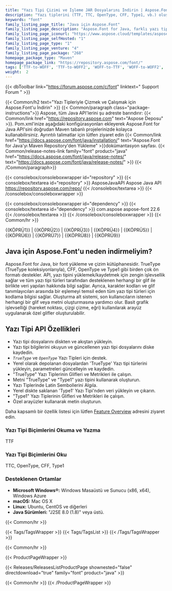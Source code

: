 ```yaml
---
title: "Yazı Tipi Çizimi ve İşleme JAR Dosyalarını İndirin | Aspose.Font"
description: "Yazı tiplerini (TTF, TTC, OpenType, CFF, Type1, vb.) oluşturmak, işlemek ve dönüştürmek için Java sınıflarını JAR olarak indirin. Kompakt yazı tipini, Latin yazı tipini, sembolleri ve glifleri destekler."
keywords: "font"
family_listing_page_title: "Java için Aspose.Font"
family_listing_page_description: "Aspose.Font for Java, farklı yazı tipi dosyalarıyla çalışmak için esnek ve kullanımı kolay bir kitaplıktır. API, TrueType CFF, OpenType ve Type1 gibi birden çok yazı tipi biçimini destekler."
family_listing_page_iconurl: "https://www.aspose.cloud/templates/aspose/App_Themes/V3/images/font/272x272/aspose_font-for-java.png"
family_listing_page_selfHosted: "1"
family_listing_page_type: "1"
family_listing_page_venture: "4"
family_listing_page_package: "268"
homepage_package_type: "Maven"
homepage_package_link: "https://repository.aspose.com/font/"
tags: ['TTF-to-WOFF', 'TTF-to-WOFF2', 'WOFF-to-TTF', 'WOFF-to-WOFF2', 'WOFF2-to-TTF', '', 'WOFF2-to-WOFF', 'EOT-to-TTF', 'EOT-to-WOFF', 'EOT-to-WOFF2', 'Type1-to-TFF', 'Type1-to-WOFF', 'Type1-to-WOFF2', 'CFF-to-TTF', 'CFF-to-WOFF', 'CFF-to-WOFF2']
weight:  2
---
```


{{< dbToolbar link="https://forum.aspose.com/c/font" linktext=" Support Forum " >}}

{{< Common/h2 text="Yazı Tipleriyle Çizmek ve Çalışmak için Aspose.Font'u İndirin"  >}}
{{< Common/paragraph class="package-instructions">}}
Aspose, tüm Java API'lerini şu adreste barındırır:
{{< Common/link href="https://repository.aspose.com" text="Aspose Deposu"  >}}. Pom.xml'inize aşağıdaki konfigürasyonları ekleyerek Aspose.Font for Java API'sini doğrudan Maven tabanlı projelerinizde kolayca kullanabilirsiniz. Ayrıntılı talimatlar için lütfen ziyaret edin
{{< Common/link href="https://docs.aspose.com/font/java/installation/" text="Aspose.Font for Java'yı Maven Repository'den Yükleme"  >}}dokümantasyon sayfası.
{{< Common/release-notes-link family="font" product="java" href="https://docs.aspose.com/font/java/release-notes/" text="https://docs.aspose.com/font/java/release-notes/"  >}}
{{< /Common/paragraph>}}

{{< consolebox/consoleboxwrapper id="repository" >}}
   {{< consolebox/textarea id="repository" >}} 
      <repository>
      <id>AsposeJavaAPI</id>
      <name>Aspose Java API</name>
      <url>https://repository.aspose.com/repo/</url>
      </repository> 
   {{< /consolebox/textarea >}}
{{< /consolebox/consoleboxwrapper >}}

{{< consolebox/consoleboxwrapper id="dependency" >}}
   {{< consolebox/textarea id="dependency" >}}
      <dependency>
      <groupId>com.aspose</groupId>
      <artifactId>aspose-font</artifactId>
      <version>22.6</version>
      </dependency>
   {{< /consolebox/textarea >}}
{{< /consolebox/consoleboxwrapper >}}
{{< Common/hr >}}

{{KÖPRÜ1}} | {{KÖPRÜ2}} | {{KÖPRÜ3}} | {{KÖPRÜ4}} | {{KÖPRÜ5}} | {{KÖPRÜ6}} | {{KÖPRÜ7}} | {{KÖPRÜ8}} | {{KÖPRÜ9}}

## Java için Aspose.Font'u neden indirmeliyim?

Aspose.Font for Java, bir font yükleme ve çizim kütüphanesidir. TrueType (TrueType koleksiyonlarıyla), CFF, OpenType ve Type1 gibi birden çok ön formatı destekler. API, yazı tipini yüklemek/kaydetmek için zengin işlevsellik sağlar ve tüm yazı tipi türleri tarafından desteklenen herhangi bir glif ile birlikte veri yapıları hakkında bilgi sağlar. Ayrıca, karakter kodları ve glif tanımlayıcıları arasında bir eşlemeyi temsil eden tüm yazı tipi türleri için kodlama bilgisi sağlar. Oluşturma alt sistemi, son kullanıcıların istenen herhangi bir glif veya metni oluşturmasına yardımcı olur. Basit grafik işlevselliği (hareket noktası, çizgi çizme, eğri) kullanılarak arayüz uygulanarak özel glifler oluşturulabilir.

## Yazı Tipi API Özellikleri

- Yazı tipi dosyalarını diskten ve akıştan yükleyin.
- Yazı tipi bilgilerini okuyun ve güncellenen yazı tipi dosyalarını diske kaydedin.
- *`TrueType`* ve *`OpenType`* Yazı Tipleri için destek.
- Yerel olarak depolanan dosyalardan 'TrueType' Yazı tipi türlerini yükleyin, parametreleri güncelleyin ve kaydedin.
- "TrueType" Yazı Tiplerinin Glifleri ve Metrikleri ile çalışın.
- Metni "TrueType" ve "Type1" yazı tipini kullanarak oluşturun.
- Yazı Tiplerinde Latin Sembollerini Algıla.
- Yerel diskte saklanan 'Type1' Yazı Tipi'nden veri yükleyin ve çıkarın.
- "Type1" Yazı Tiplerinin Glifleri ve Metrikleri ile çalışın.
- Özel arayüzler kullanarak metin oluşturun.

Daha kapsamlı bir özellik listesi için lütfen [Feature Overview](https://docs.aspose.com/font/java/feature-list/) adresini ziyaret edin.

### Yazı Tipi Biçimlerini Okuma ve Yazma

TTF

### Yazı Tipi Biçimlerini Oku

TTC, OpenType, CFF, Type1

### Desteklenen Ortamlar

- **Microsoft Windows®:** Windows Masaüstü ve Sunucu (x86, x64), Windows Azure
- **macOS:** Mac OS X
- **Linux:** Ubuntu, CentOS ve diğerleri
- **Java Sürümleri:** "J2SE 8.0 (1.8)" veya üstü.

{{< Common/hr >}}

{{< Tags/TagsWrapper >}}
 {{< Tags/TagsList >}}
{{< /Tags/TagsWrapper >}}

{{< Common/hr >}}

{{< ProductPageWrapper >}}
<!-- ReleasesListProductPage-->
   {{< Releases/ReleasesListProductPage shownested="false"  directdownload="true" family="font" product="java" >}}
<!-- /ReleasesListProductPage-->
{{< Common/hr >}}
{{< /ProductPageWrapper >}}

